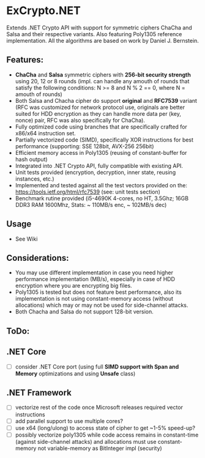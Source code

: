 # ExCrypto.NET
Extends .NET Crypto API with support for symmetric ciphers ChaCha and Salsa and their respective variants. Also featuring Poly1305 reference implementation. All the algorithms are based on work by Daniel J. Bernstein.

Features:
---------
- **ChaCha** and **Salsa** symmetric ciphers with **256-bit security strength** using 20, 12 or 8 rounds (impl. can handle any amouth of rounds that satisfy the following conditions: N >= 8 and N % 2 == 0, where N = amouth of rounds)
- Both Salsa and Chacha cipher do support **original** and **RFC7539** variant (RFC was customized for network protocol use, originals are better suited for HDD encryption as they can handle more data per (key, nonce) pair, RFC was also specifically for ChaCha).
- Fully optimized code using branches that are specifically crafted for x86/x64 instruction set.
- Partially vectorized code (SIMD), specifically XOR instructions for best performance (supporting: SSE 128bit, AVX-256 256bit)
- Efficient memory access in Poly1305 (reusing of constant-buffer for hash output)
- Integrated into .NET Crypto API, fully compatible with existing API.
- Unit tests provided (encryption, decryption, inner state, reusing instances, etc.)
- Implemented and tested against all the test vectors provided on the: https://tools.ietf.org/html/rfc7539 (see: unit tests section)
- Benchmark rutine provided (i5-4690K 4-cores, no HT, 3.5Ghz; 16GB DDR3 RAM 1600Mhz, Stats: ~ 110MB/s enc, ~ 102MB/s dec)

Usage
-----
- See Wiki

Considerations:
---------------
- You may use different implementation in case you need higher performance implementation (MB/s), especially in case of HDD encryption where you are encrypting big files.
- Poly1305 is tested but does not feature best performance, also its implementation is not using constant-memory access (without allocations) which may or may not be used for side-channel attacks.
- Both Chacha and Salsa do not support 128-bit version.

ToDo:
-----

.NET Core
----------
- [ ] consider .NET Core port (using full **SIMD support with Span and Memory** optimizations and using **Unsafe** class)

.NET Framework
----------------
- [ ] vectorize rest of the code once Microsoft releases required vector instructions
- [ ] add parallel support to use multiple cores?
- [ ] use x64 (long/ulong) to access state of cipher to get ~1-5% speed-up?
- [ ] possibly vectorize poly1305 while code access remains in constant-time (against side-channel attacks) and allocations must use constant-memory not variable-memory as BitInteger impl (security)
